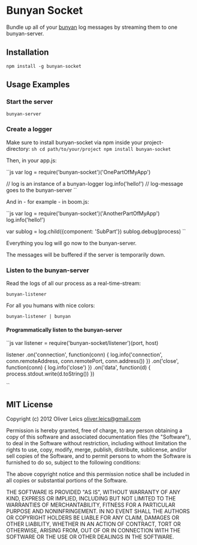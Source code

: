 
Bunyan Socket
=============

Bundle up all of your [bunyan](https://github.com/trentm/node-bunyan) log messages by streaming them to one bunyan-server.

Installation
------------

``npm install -g bunyan-socket``

Usage Examples
--------------

### Start the server

``bunyan-server``

### Create a logger

Make sure to install bunyan-socket via npm inside your project-  
directory:
``sh
cd path/to/your/project
npm install bunyan-socket
``

Then, in your app.js:

``js
var log = require('bunyan-socket')('OnePartOfMyApp')

// log is an instance of a bunyan-logger
log.info('hello!') // log-message goes to the bunyan-server
``

And in - for example - in boom.js:

``js
var log = require('bunyan-socket')('AnotherPartOfMyApp')
log.info('hello!')

var sublog = log.child({component: 'SubPart'})
sublog.debug(process)
``

Everything you log will go now to the bunyan-server.

The messages will be buffered if the server is temporarily down.

### Listen to the bunyan-server

Read the logs of all our process as a real-time-stream:

``bunyan-listener``

For all you humans with nice colors:

``bunyan-listener | bunyan``

#### Programmatically listen to the bunyan-server

``js
var listener = require('bunyan-socket/listener')(port, host)

listener
  .on('connection', function(conn) {
    log.info('connection', conn.remoteAddress, conn.remotePort, conn.address())
  })
  .on('close', function(conn) {
    log.info('close')
  })
  .on('data', function(d) {
    process.stdout.write(d.toString())
  })

``

MIT License
-----------

Copyright (c) 2012 Oliver Leics <oliver.leics@gmail.com>

Permission is hereby granted, free of charge, to any person obtaining a copy of this software and associated documentation files (the "Software"), to deal in the Software without restriction, including without limitation the rights to use, copy, modify, merge, publish, distribute, sublicense, and/or sell copies of the Software, and to permit persons to whom the Software is furnished to do so, subject to the following conditions:

The above copyright notice and this permission notice shall be included in all copies or substantial portions of the Software.

THE SOFTWARE IS PROVIDED "AS IS", WITHOUT WARRANTY OF ANY KIND, EXPRESS OR IMPLIED, INCLUDING BUT NOT LIMITED TO THE WARRANTIES OF MERCHANTABILITY, FITNESS FOR A PARTICULAR PURPOSE AND NONINFRINGEMENT. IN NO EVENT SHALL THE AUTHORS OR COPYRIGHT HOLDERS BE LIABLE FOR ANY CLAIM, DAMAGES OR OTHER LIABILITY, WHETHER IN AN ACTION OF CONTRACT, TORT OR OTHERWISE, ARISING FROM, OUT OF OR IN CONNECTION WITH THE SOFTWARE OR THE USE OR OTHER DEALINGS IN THE SOFTWARE.
